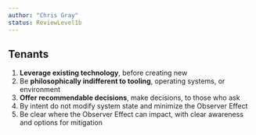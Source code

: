 ```yaml
---
author: "Chris Gray"
status: ReviewLevel1b
---
```


## Tenants


<!--start-TenantOverview-->
1.  **Leverage existing technology**, before creating new
2.  Be **philosophically indifferent to tooling**, operating systems, or
    environment
3.  **Offer recommendable decisions**, make decisions, to those who ask
4.  By intent do not modify system state and minimize the Observer Effect
5.  Be clear where the Observer Effect can impact, with clear awareness and options for mitigation
<!--end-TenantOverview-->